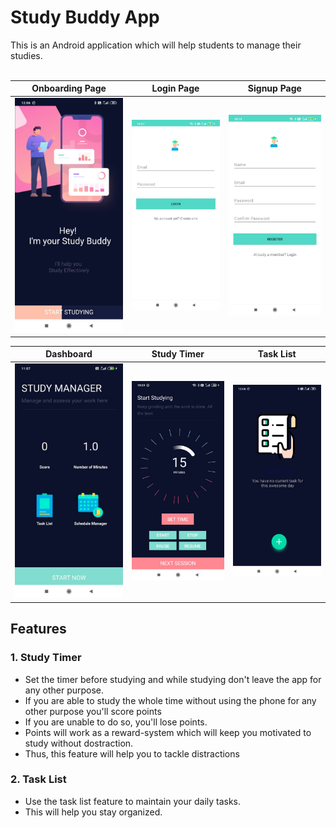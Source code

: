 # Study Buddy App

This is an Android application which will help students to manage their studies.
<br/><br/>

Onboarding Page                            |  Login Page                         |  Signup Page
:-----------------------------------------:|:-----------------------------------:|:-------------------------:
![Onboarding page](./ss/onboardings.jpeg)  | ![Login Page](./ss/login.jpeg)     | ![Signup Page](./ss/register.jpeg)



Dashboard                           |  Study Timer                        |  Task List
:----------------------------------:|:-----------------------------------:|:-------------------------:
![Dashboard](./ss/home.jpeg)        | ![Study Timer](./ss/timer.jpeg)      | ![Task List](./ss/tasklist.jpeg)


## Features

### 1. Study Timer
-   Set the timer before studying and while studying don't leave the app for any other purpose.
-   If you are able to study the whole time without using the phone for any other purpose you'll score points
-   If you are unable to do so, you'll lose points.
-   Points will work as a reward-system which will keep you motivated to study without dostraction.
-   Thus, this feature will help you to tackle distractions

### 2. Task List
-   Use the task list feature to maintain your daily tasks.
-   This will help you stay organized.
